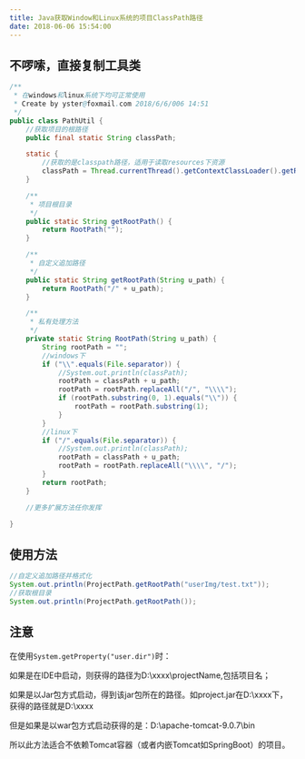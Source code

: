```yaml
---
title: Java获取Window和Linux系统的项目ClassPath路径
date: 2018-06-06 15:54:00
---
```

## 不啰嗦，直接复制工具类

```java
/**
 * 在windows和linux系统下均可正常使用
 * Create by yster@foxmail.com 2018/6/6/006 14:51
 */
public class PathUtil {
    //获取项目的根路径
    public final static String classPath;

    static {
        //获取的是classpath路径，适用于读取resources下资源
        classPath = Thread.currentThread().getContextClassLoader().getResource("").getPath();
    }

    /**
     * 项目根目录
     */
    public static String getRootPath() {
        return RootPath("");
    }

    /**
     * 自定义追加路径
     */
    public static String getRootPath(String u_path) {
        return RootPath("/" + u_path);
    }

    /**
     * 私有处理方法
     */
    private static String RootPath(String u_path) {
        String rootPath = "";
        //windows下
        if ("\\".equals(File.separator)) {
            //System.out.println(classPath);
            rootPath = classPath + u_path;
            rootPath = rootPath.replaceAll("/", "\\\\");
            if (rootPath.substring(0, 1).equals("\\")) {
                rootPath = rootPath.substring(1);
            }
        }
        //linux下
        if ("/".equals(File.separator)) {
            //System.out.println(classPath);
            rootPath = classPath + u_path;
            rootPath = rootPath.replaceAll("\\\\", "/");
        }
        return rootPath;
    }

    //更多扩展方法任你发挥

}
```

## 使用方法

```java
//自定义追加路径并格式化
System.out.println(ProjectPath.getRootPath("userImg/test.txt"));
//获取根目录
System.out.println(ProjectPath.getRootPath());
```

## 注意

在使用`System.getProperty("user.dir")`时：

如果是在IDE中启动，则获得的路径为D:\xxxx\projectName,包括项目名；

如果是以Jar包方式启动，得到该jar包所在的路径。如project.jar在D:\xxxx下，获得的路径就是D:\xxxx

但是如果是以war包方式启动获得的是：D:\apache-tomcat-9.0.7\bin

所以此方法适合不依赖Tomcat容器（或者内嵌Tomcat如SpringBoot）的项目。
